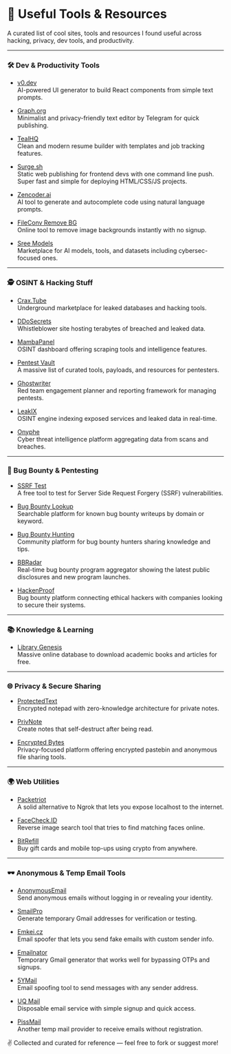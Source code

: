 # 🔗 Useful Tools & Resources

A curated list of cool sites, tools and resources I found useful across hacking, privacy, dev tools, and productivity.

---

### 🛠️ Dev & Productivity Tools

- [v0.dev](https://v0.dev/)  
  AI-powered UI generator to build React components from simple text prompts.

- [Graph.org](https://graph.org/)  
  Minimalist and privacy-friendly text editor by Telegram for quick publishing.

- [TealHQ](https://tealhq.com/)  
  Clean and modern resume builder with templates and job tracking features.

- [Surge.sh](https://surge.sh)  
  Static web publishing for frontend devs with one command line push. Super fast and simple for deploying HTML/CSS/JS projects.

- [Zencoder.ai](https://zencoder.ai/)  
  AI tool to generate and autocomplete code using natural language prompts.

- [FileConv Remove BG](https://fileconv.online/remove-bg)  
  Online tool to remove image backgrounds instantly with no signup.
  
- [Sree Models](https://www.sree.shop/models)  
  Marketplace for AI models, tools, and datasets including cybersec-focused ones.

---

### 🕵️ OSINT & Hacking Stuff

- [Crax.Tube](https://crax.tube/)  
  Underground marketplace for leaked databases and hacking tools.

- [DDoSecrets](https://ddosecrets.com)  
  Whistleblower site hosting terabytes of breached and leaked data.

- [MambaPanel](https://mambapanel.com/)  
  OSINT dashboard offering scraping tools and intelligence features.

- [Pentest Vault](https://penteztzmicz.github.io/Pentest-Vault/)  
  A massive list of curated tools, payloads, and resources for pentesters.

- [Ghostwriter](https://github.com/GhostManager/Ghostwriter)  
  Red team engagement planner and reporting framework for managing pentests.

- [LeakIX](https://leakix.net/)  
  OSINT engine indexing exposed services and leaked data in real-time.

- [Onyphe](https://www.onyphe.io/)  
  Cyber threat intelligence platform aggregating data from scans and breaches.

---

### 🐞 Bug Bounty & Pentesting

- [SSRF Test](https://ssrf.cvssadvisor.com/)  
  A free tool to test for Server Side Request Forgery (SSRF) vulnerabilities.

- [Bug Bounty Lookup](https://xplo1t-sec.github.io/bugbounty-lookup/)  
  Searchable platform for known bug bounty writeups by domain or keyword.

- [Bug Bounty Hunting](https://www.bugbountyhunting.com/)  
  Community platform for bug bounty hunters sharing knowledge and tips.

- [BBRadar](https://bbradar.io/)  
  Real-time bug bounty program aggregator showing the latest public disclosures and new program launches.

- [HackenProof](https://hackenproof.com/programs)  
  Bug bounty platform connecting ethical hackers with companies looking to secure their systems.


---

### 📚 Knowledge & Learning

- [Library Genesis](https://libgen.is/)  
  Massive online database to download academic books and articles for free.

---

### 🌐 Privacy & Secure Sharing

- [ProtectedText](https://www.protectedtext.com/notsgnik)  
  Encrypted notepad with zero-knowledge architecture for private notes.

- [PrivNote](https://privnote.com/)  
  Create notes that self-destruct after being read.

- [Encrypted Bytes](https://encrypted-bytes.com/)  
  Privacy-focused platform offering encrypted pastebin and anonymous file sharing tools.


---

### 🌍 Web Utilities

- [Packetriot](https://packetriot.com/)  
  A solid alternative to Ngrok that lets you expose localhost to the internet.

- [FaceCheck.ID](https://facecheck.id/)  
  Reverse image search tool that tries to find matching faces online.

- [BitRefill](https://bitrefill.com/)  
  Buy gift cards and mobile top-ups using crypto from anywhere.

---

### 🕶️ Anonymous & Temp Email Tools

- [AnonymousEmail](https://anonymousemail.me)  
  Send anonymous emails without logging in or revealing your identity.

- [SmailPro](https://smailpro.com/)  
  Generate temporary Gmail addresses for verification or testing.

- [Emkei.cz](https://emkei.cz/)  
  Email spoofer that lets you send fake emails with custom sender info.

- [Emailnator](https://www.emailnator.com)  
  Temporary Gmail generator that works well for bypassing OTPs and signups.

- [5YMail](https://www.5ymail.com/)  
  Email spoofing tool to send messages with any sender address.

- [UQ Mail](https://uq.ci/signup.php)  
  Disposable email service with simple signup and quick access.

- [PissMail](https://pissmail.com)  
  Another temp mail provider to receive emails without registration.


✌️ Collected and curated for reference — feel free to fork or suggest more!
